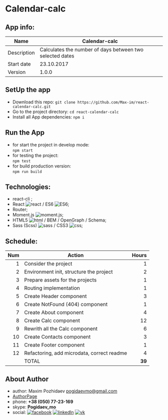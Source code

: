 # __Calendar-calc__



## __App info:__
| Name        | Calendar-calc |
| ----------------- | ----------------- |
| Description		|	Calculates the number of days between two selected dates		|
| Start date 		|	23.10.2017	|
| Version			|	1.0.0 			|





## __SetUp the app__
 - Download this repo:
 	`git clone https://github.com/Max-im/react-calendar-calc.git`
 - Go to the project directory:
 	`cd react-calendar-calc`
 - Install all App dependencies:
 	`npm i`
 




## __Run the App__
 - for start the project in develop mode: 	
 	`npm start`
 - for testing the project: 				
 	`npm test`
 - for build production version: 			
 	`npm run build`





## __Technologies:__
 - react-cli ;
 - React ![react][reactImg] / ES6 ![ES6][ES6Img];
 - Router;
 - Moment.js ![moment.js][momentImg];
 - HTML5 ![html][HTMLImg] / BEM / OpenGraph / Schema;  
 - Sass (Scss) ![sass][sassImg] / CSS3 ![css][cssImg];



## __Schedule:__
| __Num__	| __Action__						                			| __Hours__	|
| -----:	| ------------------------------------------- | --------: |
| 1		    | Consider the project 						          	| 1 		|
| 2	    	| Environment init, structure the project		  | 2 		|
| 3		    | Prepare assets for the projects				      | 1 		|
| 4		    | Routing implementation					          	| 1 		|
| 5     	| Create Header component 				         		| 3 		|
| 6     	| Create NotFound (404) component			       	| 1 		|
| 7       | Create About component                      | 4     |
| 8       | Create Calc component                       | 12    |
| 9       | Rewrith all the Calc component              | 6     |
| 10   		| Create Contacts component			              | 3 		|
| 11    	| Create Footer component					           	| 1		  |
| 12	    | Refactoring, add microdata, correct readme	| 4 		|
|    	  	| TOTAL						                  					| __39__|




## __About Author__
 - author:	Maxim Pozhidaev <pogidaevmo@gmail.com>
 - [AuthorPage]
 - phone:	__+38 (050) 77-23-169__
 - skype:	__Pogidaev_mo__
 - social: [![facebook][fbImg]][myFb] [![linkedIn][inImg]][myIn] [![vk][vkImg]][myVk]






[herro]: https://example
[page]: https://example


[AuthorPage]: https://max-im.github.io/
[Portfolio]: https://max-im.github.io/portfolio/



[fbImg]: http://thumbpress.com/wp-content/themes/thumbpress-v2/images/fb-icon.png
[inImg]: https://cache.addthiscdn.com/icons/v2/thumbs/32x32/linkedin.png
[vkImg]: http://rosa-tv.com/wp-content/themes/newgen/images/linkedin_hover.png



[myFB]: https://facebook.com/max.pozhidaev.7
[myIn]: https://www.linkedin.com/in/maxim-pozhidaev-16726811a
[myVk]: https://m.vk.com/id8889814


[reactImg]: https://i2.wp.com/react.jsnews.io/wp-content/uploads/sites/3/2016/09/cropped-react.png?fit=32%2C32&ssl=1
[ES6Img]: https://images1-focus-opensocial.googleusercontent.com/gadgets/proxy?url=https://habrastorage.org/webt/59/cc/76/59cc7600c78a2239379574.jpeg&container=focus&refresh=2592000&resize_w=32
[sassImg]: https://images1-focus-opensocial.googleusercontent.com/gadgets/proxy?url=https://habrastorage.org/files/1b0/47c/0d3/1b047c0d34f3441dbf4305b6ce007836.png&container=focus&refresh=2592000&resize_w=32



[cssImg]: http://www.css3recipes.com/favicon.png
[HTMLImg]: https://www.westernsydney.edu.au/__data/assets/image/0008/372563/apple-touch-icon.png?v=0.2.2

[webpackImg]: https://max-im.github.io/pages/resursable/src/assets/icons/webpack.svg
[gulpImg]: https://max-im.github.io/pages/resursable/src/assets/icons/gulp.svg
[angularImg]: https://max-im.github.io/pages/resursable/src/assets/icons/ang.svg
[reduxImg]: https://max-im.github.io/pages/resursable/src/assets/icons/redux.svg
[vueImg]: https://max-im.github.io/pages/resursable/src/assets/icons/vue.svg
[jQueryImg]: https://max-im.github.io/pages/resursable/src/assets/icons/jQuery.svg
[lodashImg]: https://max-im.github.io/pages/resursable/src/assets/icons/lodash.svg
[rxImg]: https://example
[axiosImg]: https://max-im.github.io/pages/resursable/src/assets/icons/axios.svg
[bootstrapImg]: https://max-im.github.io/pages/resursable/src/assets/icons/bootstrap.svg
[foundationImg]: https://example
[materialiseImg]: https://max-im.github.io/pages/resursable/src/assets/icons/materialize.svg
[stylusImg]: https://max-im.github.io/pages/resursable/src/assets/icons/stylus.svg
[canvasImg]: https://example
[nodeImg]: https://max-im.github.io/pages/resursable/src/assets/icons/node.svg
[PHPImg]: https://example
[mongoDBImg]: https://example
[SQLImg]: https://example
[karmaImg]: https://example
[mochaImg]: https://example
[jasmineImg]: https://example
[phantomeImg]: https://example
[BaaSImg]: https://example
[momentImg]: https://momentjs.com/static/img/moment-favicon.png